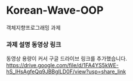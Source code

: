 # Korean-Wave-OOP
객체지향프로그래밍 과제

### 과제 설명 동영상 링크
동영상 용량이 커서 구글 드라이브 링크를 추가했습니다.
https://drive.google.com/file/d/1FA4YS5kWE-hS_lHsAgfeQq9JBBgILD0F/view?usp=share_link

